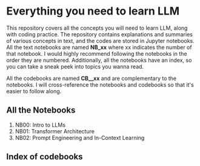 # Everything you need to learn LLM
This repository covers all the concepts you will need to learn LLM, along with coding practice. The repository contains explanations and summaries of various concepts in text, and the codes are stored in Jupyter notebooks. All the text notebooks are named **NB_xx** where xx indicates the number of that notebook. I would highly recommend following the notebooks in the order they are numbered. Additionally, all the notebooks have an index, so you can take a sneak peek into topics you wanna read. 

All the codebooks are named **CB__xx** and are complementary to the notebooks. I will cross-reference the notebooks and codebooks so that it's easier to follow along. 

## All the Notebooks 

1. NB00: Intro to LLMs
2. NB01: Transformer Architecture
3. NB02: Prompt Engineering and In-Context Learning

## Index of codebooks
